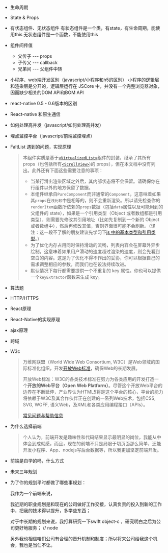 # 

- 生命周期

- State & Props

- 有状态组件、无状态组件
  有状态组件是一个类，有state，有生命周期，能使用this
  无状态组件是一个函数，不能使用this

- 组件间传值
  - 父传子 --- props
  - 子传父 --- callback
  - 兄弟间 --- 父组件中转

- 小程序、web端开发区别（javascript/小程序和h5的区别）
  小程序的逻辑层和渲染层是分开的，逻辑层运行在 JSCore 中，并没有一个完整浏览器对象，因而缺少相关的DOM API和BOM API

- react-native 0.5 - 0.6版本的区别

- React-native 和原生通信 

- 如何处理高并发（javascript/如何处理高并发）

- 埋点监控平台（javascript/前端监控埋点）

- FaltList 遇到的问题，实现原理

  >本组件实质是基于[`<VirtualizedList>`](https://reactnative.cn/docs/virtualizedlist)组件的封装，继承了其所有 props（也包括所有[`<ScrollView>`](https://reactnative.cn/docs/scrollview))的 props），但在本文档中没有列出。此外还有下面这些需要注意的事项：
  >
  >- 当某行滑出渲染区域之外后，其内部状态将不会保留。请确保你在行组件以外的地方保留了数据。
  >- 本组件继承自`PureComponent`而非通常的`Component`，这意味着如果其`props`在`浅比较`中是相等的，则不会重新渲染。所以请先检查你的`renderItem`函数所依赖的`props`数据（包括`data`属性以及可能用到的父组件的 state），如果是一个引用类型（Object 或者数组都是引用类型），则需要先修改其引用地址（比如先复制到一个新的 Object 或者数组中），然后再修改其值，否则界面很可能不会刷新。（译注：这一段不了解的朋友建议先学习下[js 中的基本类型和引用类型](https://segmentfault.com/a/1190000002789651)。）
  >- 为了优化内存占用同时保持滑动的流畅，列表内容会在屏幕外异步绘制。这意味着如果用户滑动的速度超过渲染的速度，则会先看到空白的内容。这是为了优化不得不作出的妥协，你可以根据自己的需求调整相应的参数，而我们也在设法持续改进。
  >- 默认情况下每行都需要提供一个不重复的 key 属性。你也可以提供一个`keyExtractor`函数来生成 key。

- 算法题

- HTTP/HTTPS

- React原理

- React-Native的实现原理

- ajax原理

- 跨域

- W3c

  > 万维网联盟（World Wide Web Consortium, W3C）是Web领域的国际标准化组织，开发[开放Web标准](http://www.chinaw3c.org/standards.html)，确保Web的长期发展。
  >
  > 开放Web标准：W3C的各类技术标准在努力为各类应用的开发打造一个**开放的Web平台（Open Web Platform）**。尽管这个开放Web平台的边界在不断延伸，产业界认为HTML5将是这个平台的核心，平台的能力将依赖于W3C及其合作伙伴正在创建的一系列Web技术，包括CSS, SVG, WOFF, 语义Web，及XML和各类应用编程接口（APIs）。
  >
  > [常见问题与帮助信息](https://www.chinaw3c.org/help.htmls)

- 为什么选择前端

  > 个人认为，前端开发是趣味性和代码结果显示最明显的岗位，我能从中体会到成就感，而且，现在的前端不只是局限于切页面那么简单，还能开发小程序、App、nodejs写后台数据等，所以我更加坚定前端开发。

- 前端是自学的吗，什么方式

- 未来三年规划

- 为了你的规划平时都做了哪些事规划：

  我作为一个前端来说，

  我近期的职业规划是和现在的公司做好工作交接，认真负责的投入到新的工作中，把我的技术得以提升，多学些东西；

  对于中长期的规划来说，我打算研究一下swift object-c ，研究明白之后为公司更好地服务； // node

  另外我也相信咱们公司有合理的晋升机制和制度；所以将来公司给我这个机会，我也是当仁不让。
